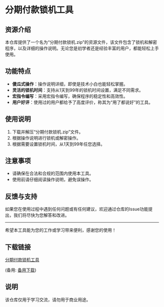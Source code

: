 # 分期付款锁机工具

## 资源介绍

本仓库提供了一个名为“分期付款锁机.zip”的资源文件，该文件包含了锁机和解密程序，以及详细的操作说明。无论您是初学者还是经验丰富的用户，都能轻松上手使用。

## 功能特点

- **傻瓜式操作**：操作说明详细，即使是技术小白也能轻松掌握。
- **灵活的锁机时间**：支持从1天到99年的锁机时间设置，满足不同需求。
- **宏指令编写**：采用宏指令编写，确保程序的稳定性和高效性。
- **用户好评**：使用过的用户都给予了高度评价，称其为“用了都说好”的工具。

## 使用说明

1. 下载并解压“分期付款锁机.zip”文件。
2. 根据操作说明进行锁机或解密操作。
3. 根据需要设置锁机时间，从1天到99年任您选择。

## 注意事项

- 请确保在合法和合规的范围内使用本工具。
- 使用前请仔细阅读操作说明，避免误操作。

## 反馈与支持

如果您在使用过程中遇到任何问题或有任何建议，欢迎通过仓库的Issue功能提出，我们将尽快为您解答和改进。

---

希望本工具能为您的工作或学习带来便利，感谢您的使用！

## 下载链接
[分期付款锁机工具](https://pan.quark.cn/s/388d8513b73b) 

(备用: [备用下载](https://pan.baidu.com/s/1vHmH0sd0qErJxIK06gBukQ?pwd=1234))

## 说明

该仓库仅用于学习交流，请勿用于商业用途。
